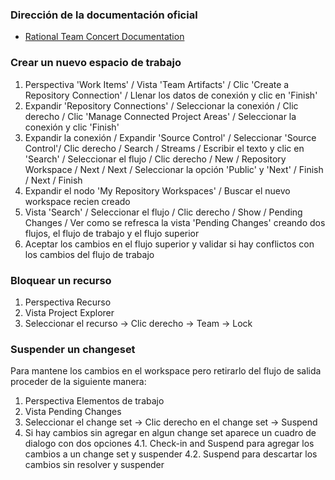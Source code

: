 ### Dirección de la documentación oficial

- [Rational Team Concert Documentation](https://jazz.net/help-dev/clm/index.jsp?re=1&topic=/com.ibm.rational.clm.doc/helpindex_clm.html&scope=null)

### Crear un nuevo espacio de trabajo

1. Perspectiva 'Work Items' / Vista 'Team Artifacts' / Clic 'Create a Repository Connection' / Llenar los datos de conexión y clic en 'Finish'
2. Expandir 'Repository Connections' / Seleccionar la conexión / Clic derecho / Clic 'Manage Connected Project Areas' / Seleccionar la conexión y clic 'Finish'
3. Expandir la conexión / Expandir 'Source Control' / Seleccionar 'Source Control'/ Clic derecho / Search / Streams / Escribir el texto y clic en 'Search' / Seleccionar el flujo / Clic derecho / New / Repository Workspace / Next / Next / Seleccionar la opción 'Public' y 'Next' / Finish / Next / Finish
4. Expandir el nodo 'My Repository Workspaces' / Buscar el nuevo workspace recien creado
5. Vista 'Search' / Seleccionar el flujo / Clic derecho / Show / Pending Changes / Ver como se refresca la vista 'Pending Changes' creando dos flujos, el flujo de trabajo y el flujo superior
6. Aceptar los cambios en el flujo superior y validar si hay conflictos con los cambios del flujo de trabajo

### Bloquear un recurso

1. Perspectiva Recurso
2. Vista Project Explorer
3. Seleccionar el recurso -> Clic derecho -> Team -> Lock

### Suspender un changeset

Para mantene los cambios en el workspace pero retirarlo del flujo de salida proceder de la siguiente manera:

1. Perspectiva Elementos de trabajo
2. Vista Pending Changes
3. Seleccionar el change set -> Clic derecho en el change set -> Suspend
4. Si hay cambios sin agregar en algun change set aparece un cuadro de dialogo con dos opciones
4.1. Check-in and Suspend para agregar los cambios a un change set y suspender
4.2. Suspend para descartar los cambios sin resolver y suspender
